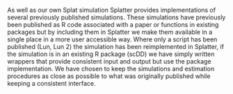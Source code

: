 As well as our own Splat simulation Splatter provides implementations of several previously published simulations. These simulations have previously been published as R code associated with a paper or functions in existing packages but by including them in Splatter we make them available in a single place in a more user accessible way. Where only a script has been published (Lun, Lun 2) the simulation has been reimplemented in Splatter, if the simulation is in an existing R package (scDD) we have simply written wrappers that provide consistent input and output but use the package implementation. We have chosen to keep the simulations and estimation procedures as close as possible to what was originally published while keeping a consistent interface.